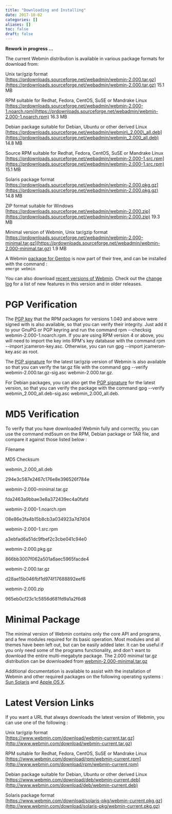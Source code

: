 ```yaml
---
title: "Downloading and Installing"
date: 2017-10-02
categories: []
aliases: []
toc: false
draft: false
---
```


**Rework in progress ...**

The current Webmin distribution is available in various package formats for download from:

Unix tar/gzip format  
[https://prdownloads.sourceforge.net/webadmin/webmin-2.000.tar.gz](https://prdownloads.sourceforge.net/webadmin/webmin-2.000.tar.gz) 15.1 MB

RPM suitable for Redhat, Fedora, CentOS, SuSE or Mandrake Linux  
[https://prdownloads.sourceforge.net/webadmin/webmin-2.000-1.noarch.rpm](https://prdownloads.sourceforge.net/webadmin/webmin-2.000-1.noarch.rpm) 16.3 MB

Debian package suitable for Debian, Ubuntu or other derived Linux  
[https://prdownloads.sourceforge.net/webadmin/webmin\_2.000\_all.deb](https://prdownloads.sourceforge.net/webadmin/webmin_2.000_all.deb) 14.8 MB

Source RPM suitable for Redhat, Fedora, CentOS, SuSE or Mandrake Linux  
[https://prdownloads.sourceforge.net/webadmin/webmin-2.000-1.src.rpm](https://prdownloads.sourceforge.net/webadmin/webmin-2.000-1.src.rpm) 15.1 MB

Solaris package format  
[https://prdownloads.sourceforge.net/webadmin/webmin-2.000.pkg.gz](https://prdownloads.sourceforge.net/webadmin/webmin-2.000.pkg.gz) 14.8 MB

ZIP format suitable for Windows  
[https://prdownloads.sourceforge.net/webadmin/webmin-2.000.zip](https://prdownloads.sourceforge.net/webadmin/webmin-2.000.zip) 19.3 MB

Minimal version of Webmin, Unix tar/gzip format  
[https://prdownloads.sourceforge.net/webadmin/webmin-2.000-minimal.tar.gz](https://prdownloads.sourceforge.net/webadmin/webmin-2.000-minimal.tar.gz) 1.9 MB

A Webmin [package for Gentoo](https://packages.gentoo.org/package/app-admin/webmin) is now part of their tree, and can be installed with the command :  
`emerge webmin`

You can also download [recent versions of Webmin](https://sourceforge.net/project/showfiles.php?group_id=17457). Check out the [change log](changes.html) for a list of new features in this version and in older releases.

PGP Verification
================

The [PGP key](https://download.webmin.com/jcameron-key.asc) that the RPM packages for versions 1.040 and above were signed with is also available, so that you can verify their integrity. Just add it to your GnuPG or PGP keyring and run the command rpm --checksig webmin-2.000-1.noarch.rpm. If you are using RPM version 4 or above, you will need to import the key into RPM's key database with the command rpm --import jcameron-key.asc. Otherwise, you can run gpg --import jcameron-key.asc as root.

The [PGP signature](https://download.webmin.com/download/sigs/webmin-2.000.tar.gz-sig.asc) for the latest tar/gzip version of Webmin is also available so that you can verify the tar.gz file with the command gpg --verify webmin-2.000.tar.gz-sig.asc webmin-2.000.tar.gz.

For Debian packages, you can also get the [PGP signature](https://download.webmin.com/download/sigs/webmin_2.000_all.deb-sig.asc) for the latest version, so that you can verify the package with the command gpg --verify webmin\_2.000\_all.deb-sig.asc webmin\_2.000\_all.deb.

MD5 Verification
================

To verify that you have downloaded Webmin fully and correctly, you can use the command md5sum on the RPM, Debian package or TAR file, and compare it against those listed below :

Filename

MD5 Checksum

webmin\_2.000\_all.deb

294e3c587e2467c176e8e396526f784e

webmin-2.000-minimal.tar.gz

fda2463a9bbae3e8a372439ec4a0fafd

webmin-2.000-1.noarch.rpm

08e86e3fa4b15b8cb3a034923a7d7d04

webmin-2.000-1.src.rpm

a3ebfad6a51dc9fbef2c3cbe041c94e0

webmin-2.000.pkg.gz

866bb3007f062a501a6aec5965facde4

webmin-2.000.tar.gz

d28ae15b046fbf1d974f17688892eef6

webmin-2.000.zip

965eb0cf23c1c5856d681fd9a1a2f6d8

Minimal Package
===============

The minimal version of Webmin contains only the core API and programs, and a few modules required for its basic operation. Most modules and all themes have been left out, but can be easily added later. It can be useful if you only need some of the programs functionality, and don't want to download the entire multi-megabyte package. The 2.000 minimal tar.gz distribution can be downloaded from [webmin-2.000-minimal.tar.gz](https://prdownloads.sourceforge.net/webadmin/webmin-2.000-minimal.tar.gz)

Additional documentation is available to assist with the installation of Webmin and other required packages on the following operating systems : [Sun Solaris](solaris.html) and [Apple OS X](osx.html).

Latest Version Links
====================

If you want a URL that always downloads the latest version of Webmin, you can use one of the following :

Unix tar/gzip format  
[https://www.webmin.com/download/webmin-current.tar.gz](http://www.webmin.com/download/webmin-current.tar.gz)

RPM suitable for Redhat, Fedora, CentOS, SuSE or Mandrake Linux  
[https://www.webmin.com/download/rpm/webmin-current.rpm](http://www.webmin.com/download/rpm/webmin-current.rpm)

Debian package suitable for Debian, Ubuntu or other derived Linux  
[https://www.webmin.com/download/deb/webmin-current.deb](http://www.webmin.com/download/deb/webmin-current.deb)

Solaris package format  
[https://www.webmin.com/download/solaris-pkg/webmin-current.pkg.gz](http://www.webmin.com/download/solaris-pkg/webmin-current.pkg.gz)
